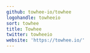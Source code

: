 ```yaml
---
github: towhee-io/towhee
logohandle: towheeio
sort: towhee
title: Towhee
twitter: towheeio
website: 'https://towhee.io/'
---
```

